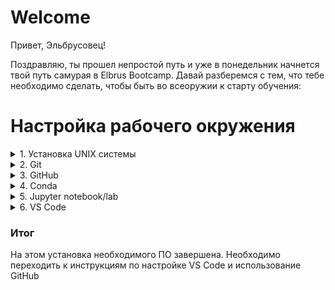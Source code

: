 # Welcome

Привет, Эльбрусовец!

Поздравляю, ты прошел непростой путь и уже в понедельник начнется твой путь самурая в Elbrus Bootcamp.
Давай разберемся с тем, что тебе необходимо сделать, чтобы быть во всеоружии к старту обучения:

# Настройка рабочего окружения
<details>
<summary>1. Установка UNIX системы</summary>
<br>
    
Если у тебя MacOS - пропусти этот шаг, Ubuntu устанавливать не нужно  

Для наиболее производительной и комфортной работы вам понадобится [Unix-подобная операционная система](https://ru.wikipedia.org/wiki/Unix-подобная_операционная_система).   
Если вы решаете остаться на Windows - тогда отвественность за решение проблем работы на ней вы принимаете на себя, на свой страх и риск. Надежнее вместо Windows использовать Linux, например Ubuntu. 

Инструкций по установке огромное множество. Можно воспользоваться [официальной инструкцией](https://ubuntu.com/tutorials/install-ubuntu-desktop#1-overview) или вот [этой](https://losst.pro/ustanovka-ubuntu-22-04) на русском.   
Основная рекомендация по установке заключаются в выборе для установки последней Long-term support (LTS) [версии](https://releases.ubuntu.com/jammy/), так вы сможете получить наиболее стабильную систему, проблем при установке библиотек машинного обучения в будущем с такой версией должно быть меньше всего.  

#### Дополнительные материалы
- 📽 [Основы Ubuntu](https://youtu.be/tQLpAefAKuA)
- 🇸 [Введение в Linux](https://stepik.org/course/73/promo)
</details>


<details>
<summary>2. Git</summary> 
    
  ### 2.1 Что такое Git?
    
  Это [система контроля версий](https://ru.wikipedia.org/wiki/Git). 
  Вам она понадобится с первого дня работы. Работа с git-командами через терминал - это тот навык, который вам будет полезен. Но сначала будет достаточно уметь применять ряд простых команд и сценариев работы.  

  ### 2.2 Установка  Git
    
  При чистой установке Ubuntu 22.04 `git` по умолчанию не поставляется, как и для macOS.   
  Можно проверить это в терминале (сочетание клавиш для linux `Ctrl + Alt + T`, на macOS - ищите `Terminal` (но рекомендую [установить](https://iterm2.com) `iTerm2` и использовать его) через Spotlight): напишите в новом окне `git`. Если терминал вам говорит, что такого пакета нет - идём его устанавливать.  
[Следуйте инструкции для вашей ОС](https://git-scm.com/downloads)
</details>

<details>
<summary>3. GitHub </summary>
    
 ### 3.1 Что такое GitHub?
    
  GitHub - это [cистема управления версиями](https://ru.wikipedia.org/wiki/Система_управления_версиями) с социальной составляющей. В соцсети вы выкладываете фотографии, а тут исходный код. Это ещё и самая большая площадка для opensource     проектов. Веб-сервис основан на [системе](https://git-scm.com/book/en/v2/Getting-Started-About-Version-Control) контроля версий [Git](https://git-scm.com/book/en/v2/Getting-Started-What-is-Git%3F). Ну и конечно, вы можете сделать свою гитхаб страницу своим [*резюме*](https://docs.github.com/en/account-and-profile/setting-up-and-managing-your-github-profile/customizing-your-profile/managing-your-profile-readme).

### 3.2 Настройка доступа по SSH
   
  Для начала настроим доступ к репозиториям аккаунта. 
  
  #### Пример для Linux(Ubuntu)
  
  - откройте терминал (`Ctrl + Alt + T`) на своём компьютере и выполните ряд команд
     * `обновление списков пакетов для обновлений`
     * `установка пакета ssh`
      ``` 
      sudo apt update    
      sudo apt-get install ssh    
      ```
   
  **`на MacOS начинайте отсюда`**
  - далее мы запустим команды, для генерации собственных SSH-ключей (ed25519 - это [крипто-схема](https://ru.wikipedia.org/wiki/EdDSA))
      ```
      ssh-keygen -t ed25519 -C "подставь сюда свою почту, на которую регистрировался github и кавычки оставь"
      ```
     - нажми на Enter три раза (так проще, заполнять ответы/фразы не обязательно)
  
  
  
  Теперь в корневой папке твоего компьютера есть [*скрытая*](https://nextontext.ru/linux-i-os-x/646-skrytye-fajly-i-papki-v-ubuntu) папка `.ssh` (на mac `command+shift+.`), внутри лежат два файла `id_ed25519` и `id_ed25519.pub`. Первый - твой приватный ключ устройства, второй - публичный, его мы и будем использовать в качестве ключа на странице добавления публичных ключей в аккаунт [GitHub](https://github.com/settings/keys).
  
  - можно запустить [команду чтения](https://losst.ru/komanda-cat-linux) содержимого файла `cat .ssh/id_ed25519.pub`, 
  - выделить и скопировать из терминала, через сочетание клавиш `ctrl+shift+c`, содержимое публичного ключа (на mac просто `command+c`)
  - копируем всю строку от включительно `ssh-ed25519 ...` и до `... ваша@почта.com` включительно 
  - пора скопировать ключ на [GitHub](https://github.com/settings/ssh/new)
  - название `Title` можно задать любое, обычно такое, чтобы вам было понятно, о ключе с какого компьютера идёт речь
  
### 3.3 Проверка настройки SSH или твой первый Fork  
  
  Когда ваша система уже настроена, получен и подключен SSH-ключ, вам ничего не мешает создать копию этого репозитория у себя в аккаунте. Нужно лишь нажать на кнопку `Fork` сверху справа на главной странице репозитория - `https://github.com/Elbrus-DataScience/starter_pack`
  
  Теперь можно перейти на свою страницу c репозиториями `https://github.com/USER?tab=repositories`, *здесь и далее* `USER` – ваш ник в GitHub. Второй вариант - вы кликаете на фото профиля в правом верхнем углу и переходим во вкладку `Your profile` или `Your repositories` для доступа к странице аккаунта и репозиториев соответственно.
  
  - переходим на страницу вашего форка (в поле ввода браузера должно быть `https://github.com/USER/starter_pack`)  
  - здесь нажимаем на *зелёную* кнопку <span style="color: green;">**Code**</span>  
  - выбираем вкладку <span style="text-decoration:underline">**SSH**</span>  
  - *копируем* ссылку на репозиторий (она должна быть такого вида: `git@github.com:USER/starter_pack.git`)  
  
### 3.4 Дополнительные материалы  
  
  📑 Инструкция по генерации [ключа SSH](https://docs.github.com/en/authentication/connecting-to-github-with-ssh/generating-a-new-ssh-key-and-adding-it-to-the-ssh-agent)  
  📑 Статья про fork на [GitHub](https://docs.github.com/en/get-started/quickstart/fork-a-repo)  

</details>

</details>

<details>
<summary>4. Conda</summary>
    
### 4.1 Что такое Conda?

  **Окружения** или **виртуальные среды** - они необходимы для корректной работы. Как правило, для **каждого** рабочего проекта создаётся своя изолированная среда/окружение, куда устанавливаются необходимые *только для этого проекта пакеты/библиотеки*, чтобы не возникало конфликтов разных версий библиотек и можно было корректно отслеживать перечень зависимостей для проекта. 

В процессе обучения мы будем использовать [сonda](https://docs.conda.io/projects/conda/en/latest/) для создания и управления окружениями Python. Это один из вариантов, например, [здесь](https://python-scripts.com/virtualenv) описана работа с окружениями другого инструмента - [virtualenv](https://virtualenv.pypa.io/en/latest/). Можно использовать и его, но поговорим об этом ниже.  

### 4.2 Установка Conda
      
*Напоминаем, что мы [рекомендуем](linux.md) установить Ubuntu, если у вас Windows компьютер.*

**Conda** - менеджер пакетов для Python. Как и [pip](https://pypi.org/project/pip/) - который по умолчанию.

Мы выбрали минимальную версию установщика conda, так называемую [miniforge](https://github.com/conda-forge/miniforge). Выбор пал на эту версию, т.к. при использовании этого варианта все пакеты работают корректно у всех, в том числе с процессорами Apple silicon. Тем самым воспроизводимость условий будет максимальна. 

Для установки будет необходимо перейти на git репозиторий [miniforge](https://github.com/conda-forge/miniforge) и скачать соответствующую версию установщика для своей операционной системы. Затем установить его. Ниже пример для linux.

#### Linux
Если у вас компьютер с процессором **x86_64**, а это в 99% случаев, любой **не** Apple компьютер, то выбирайте эту версию для скачивания и следуй дальнейшим шагам:
- скачайте по ссылке [Miniforge3-Linux-x86_64](https://github.com/conda-forge/miniforge/releases/latest/download/Miniforge3-Linux-x86_64.sh), файл сохранится где-то в `Downloads` или  в `Загрузки`
- в терминале перейдите папку, где сохранился файл и запустите команды
    ```
    chmod +x Miniforge3-Linux-x86_64.sh
    sh Miniforge3-Linux-x86_64.sh
    source ~/miniforge3/bin/activate 
    ```

- если при перезапуске терминала после установки miniforge нет "префикса" `(base)` перед именем пользователя, то чтобы всегда запускалась эта среда, можно открыть файл `.bashrc` и добавить в конце файла строку `source ~/miniforge3/bin/activate`
- проверить доступные вам среды можно по команде `conda env list`, подробнее про управление средами в conda [здесь](https://docs.conda.io/projects/conda/en/latest/user-guide/tasks/manage-environments.html)

#### macOS
Если компьютер от **Apple**, необходимо [уточнить](macOS.md) соответствующую версию для вашего процессора и скачать нужный установщик [miniforge](https://github.com/conda-forge/miniforge)   
Дальше по аналогии с инструкцией по установке на Linux (меняем `Miniforge3-Linux-x86_64.sh` на название скачанного файла)

  </details>
</details>

<details>
<summary>5. Jupyter notebook/lab</summary>
    
  ### 5.1 Что такое Jupyter notebook/lab?

  Один из основных инструментов работы, позволяющий разрабатывать и представлять результаты работы в Data Science. Использует интерактивный Python на локальном компьютере. Notebook - это "блокнот", который соединяет код и его визуализацию в ячейках - исполняемых и для разметки. 
  
  ### 5.2 Установка  Jupyter notebook/lab

  1. Заходим [сюда](https://jupyter.org/install)
  2. Выбираем версию либо notebook либо lab и устанавливаем
  

  #### Доп Материалы
- 🐍 [Jupyter Project Documentation](https://docs.jupyter.org/en/latest/)
- 🐍 [Документация по Lab](https://jupyterlab.readthedocs.io/en/stable/)
- 📝 [Jupyter Notebook для начинающих](https://webdevblog.ru/jupyter-notebook-dlya-nachinajushhih-uchebnik/)
</details>

<details>
<summary>6. VS Code</summary>

### 6.1 Что такое VS Code?
Visual Studio Code (VS Code) — это редактор кода для разных языков программирования.   
В нем можно писать, форматировать и редактировать код на разных языках.  
Это будет нашим основным инструментом, где мы будем писать код и делать проекты.

### 6.2 Установка VS Code

- Переходим на [сайт](https://code.visualstudio.com/#alt-downloads)  
- Скачиваем пакет в зависимости от нужной OS. Для Linux(Ubuntu) выбираем пакет `.deb`
- Устанавливаем

### 6.3 Оптимизация работы в VSCode

#### 6.3.1 Автосохранение
Откройте VS Code и пройдите по пути `Files` -> `Auto Save`.  
Измените значение с «Off» на «afterDelay», задайте промежуток времени — и файлы будут автоматически сохраняться в заданный промежуток.

#### 6.3.2 Расширения

**Jupyter**  
> Расширение позволяет работать с файлами формата `.ibynb`  
[ссылка на установку](https://marketplace.visualstudio.com/items?itemName=ms-toolsai.jupyter)  

**Python Environment Manager**  
> Расширение предоставляет удобный менеджер просмотра всех созданных окружений в питоне   
[ссылка на установку](https://marketplace.visualstudio.com/items?itemName=donjayamanne.python-environment-manager)  

#### Доп материалы

[Подробное руководство по VS Code](https://habr.com/ru/articles/490754/)  
[10 рекомендаций для новичков по ускорению работы в VS Code](https://habr.com/ru/companies/ruvds/articles/765182/)  

</details>

### Итог

На этом установка необходимого ПО завершена.
Необходимо переходить к инструкциям по настройке VS Code и использование GitHub

